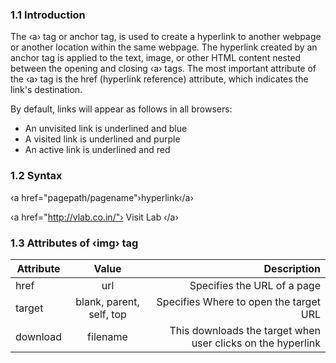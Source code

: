 ### 1.1 Introduction

The ‹a› tag or anchor tag, is used to create a hyperlink to another webpage or another location within the same webpage. The hyperlink created by an anchor tag is applied to the text, image, or other HTML content nested between the opening and closing ‹a› tags. The most important attribute of the ‹a› tag is the href (hyperlink reference) attribute, which indicates the link's destination.

By default, links will appear as follows in all browsers:

  - An unvisited link is underlined and blue
  - A visited link is underlined and purple
  - An active link is underlined and red


### 1.2 Syntax


‹a href="pagepath/pagename"›hyperlink‹/a›

‹a href="http://vlab.co.in/"› Visit Lab ‹/a›


### 1.3 Attributes of ‹img› tag

|	Attribute   |     Value      |  Description    |
|----------|:-------------:|------:|
|  href |   url |  Specifies the URL of a page|
| 	target	 |   blank, parent, self, top  |  Specifies Where to open the target URL |
| download |  filename |  This downloads the target when user clicks on the   hyperlink |

